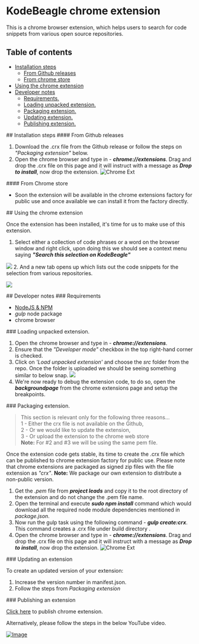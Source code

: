 # KodeBeagle chrome extension
This is a chrome browser extension, which helps users to search for code snippets from various open source repositories.
## Table of contents
* [Installation steps](#installation-steps)
    *  [From Github releases](#from-github-releases)
    *  [From chrome store](#from-chrome-store)
* [Using the chrome extension](#using-chrome-ext)
* [Developer notes](#dev-notes)
    * [Requirements.](#requirements)
    * [Loading unpacked extension.](#load-unpacked-ext)
    * [Packaging extension.](#packaging-ext)
    * [Updating extension.](#update-ext)
    * [Publishing extension.](#publish-ext)

<a id="installation-steps">
## Installation steps
<a>

<a id="from-github-releases">
#### From Github releases
<a>

1. Download the .crx file from the Github release or follow the steps on _"Packaging extension"_ below.
2. Open the chrome browser and type in - _**chrome://extensions**_. Drag and drop the .crx file on this page and it will instruct with a message as _**Drop to install**_,  now drop the extension.
![Chrome Ext](http://chrome-extension-downloader.com/images/chrome-extensions-drop.png)

<a id="from-chrome-store">
#### From Chrome store
<a>

- Soon the extension will be available in the chrome extensions factory for public use and once available we can install it from the factory directly.

<a id="using-chrome-ext">
## Using the chrome extension
<a>

Once the extension has been installed, it's time for us to make use of this extension.

1. Select either a collection of code phrases or a word on the browser window and right click, upon doing this we should see a context menu saying _**"Search this selection on KodeBeagle"**_

![](https://lh3.googleusercontent.com/HNIBPtvdWpnUmwLHDkx3tNDc7_po5GL226sSmF8nRZQ_IiQyKF5GPnb320HjLzxOjIJ88Uom2cTm1uIPJ3FP4zQ8RRl9TPtcIrRml3E7YG0dZAczloo3LrA6fG7jG22Mhm2_fGTW7hLIBwrJBz9D7IoJCrwWl3vdxU7TT9J4z3xDWgp0EZ02rPy6bxcVDPcL53IrBsMLUTqBfBgT3z-nabSNBpYDe9_Ar4DgIaqGygzOTkknmq9rl1TI1cnb7DKiSiz4RMdXSK2PwxRbPrDnGKn0wsFekmC9ye9MKOszvslMRsgQNlpvw8MTjGMC_bi9mqi2ug2xA0HD7jowRZFPoa3Y5aDyaTG8OP9HZBaE-kG7IyXvwZq6KGxqlus46FqhLe0ajWfgsGyqBZRjMm9DwCaoFA3hz2ru845aotFf0jbNcunkfvGYOPrJQXFDa6og49PoYJ4gr9IQlDZu6-P-dKByM8wUFEd1u0FwLDRDCxt00LRcvT7Rhdkls3c75wzq34YgMEpQ9pUPTGaHBGryf4j15spfh_16i81nmHnxIWI=w1354-h447-no)
2. And a new tab opens up which lists out the code snippets for the selection from various repositories.

![](https://lh3.googleusercontent.com/LkB9nZEeptja6p3odjO4bqsWI71qYHIduo0lrspPNhE4qPrAHNNetzZ-3ovhjoPWFVEC0v_wE0THlvovmzSBD71ZLkabM1-7kj7vpaVER6_wKgyiPXkF8kFOnSj_Cu77keGwXiMtusqvwNJ0zCsUDG9CK1dYYONyiXRvqKSYrs9eYpg8H6QBPRjWBI1VjnsRQhxpOjKHkRl9PZFqzZF4WvdCahBRCUUM-mEQs326FaMu6IQRGxHU_l1X_rFeTYgXXR2RdnWL0y2B_YOabMASI0stlzYOBOD42C3260aV7bQwIjjPxuvdLR7b-mpmS4QCjPvV02_tD7nYWObEHxIQWSYsmzMWTK39jfaq2qPvja_e2GVTxXx56kOM9kuaDb0ATyy3qpKcOyqIAX-tGyX0gB-JTQp-Piyj02cKw_cQPXkUqZyH_5UBn-Cda0PCZd-kw-PiaQSaFI2Oa7IljFi09_lKHhcE78a34WghHXNjQ-Zm_1fj8cMNYD0zgS96VBe64OWmuMHvv766grXoSn6XSiLfzqIpRQVd9d2OGS6o4Hs=w1227-h655-no)

<a id="dev-notes">
## Developer notes
<a>

<a id="requirements">
### Requirements
<a>

* [NodeJS & NPM](http://nodejs.org/download)
* _gulp_ node package
* chrome browser

<a id="load-unpacked-ext">
### Loading unpacked extension.
<a>

1. Open the chrome browser and type in - _**chrome://extensions**_.
2. Ensure that the _"Developer mode"_ checkbox in the top right-hand corner is checked.
3. Click on _'Load unpacked extension'_ and choose the _src_ folder from the repo. Once the folder is uploaded we should be seeing something similar to below snap.
![](https://lh3.googleusercontent.com/VGS2HACIXedEZAt_aFWAe9okP3eQi0KvOlrVo-5WzERhMiD4C7lTY6qAwxn8BaC0SWuU2V87COGVhmMaDoNZ7wzxS8ujVRtvu_LsqO9Lzgq7Ceta3RU-613fn5pG_6bxlAGhuiWCZJIJCkq-V1IW1VFZVcBsbbAksN4o-Im0LQCe5AsfuRgariVNskfksywbbie0qIjdJrPTeSU3OhN2ltfi5NRXb9Lv5M53biYgPgBbqUB5rwcDE_h2Y0wDI-GZOwEYUZYbe6anqWjknsypb9uUjdFrEc1EtWj5mm2cUomu-6Fnb7_UT8fkkfvXmKGaS6nAE2rdbgTqbjCp8ML1uo4v9oAf6wh9BFhjl3DyHg90H4afJ_B9QX1T9ELpaSdK8EhH5v7nFL9tol2Umal-qvbGoYzptFIe0BnRr0M6BMEor5FnxkXPihBTu-SrHKTBmNrQj8FFf_i5Fvx9fz2KPyL_PMYSMIYNDq37nqLFEdtSo7lUJplGU5NXxxNdcW93Pn-x_KWysRtihEzqXLKcgd6YDNsHAbZpm95VlFa4RbQ=w988-h455-no)
4. We're now ready to debug the extension code, to do so, open the _**backgroundpage**_ from the chrome extensions page and setup the breakpoints.  

<a id="packaging-ext">
### Packaging extension.
<a>

> This section is relevant only for the following three reasons...              
> 1 - Either the crx file is not available on the Github,   
> 2 - Or we would like to update the extension,     
> 3 - Or upload the extension to the chrome web store  
> **Note:** For #2 and #3 we will be using the same pem file.

Once the extension code gets stable, its time to create the .crx file which can be published to chrome extension factory for public use. Please note that chrome extensions are packaged as signed zip files with the file extension as _"crx"_.
**Note:** We package our own extension to distribute a non-public version.
1. Get the _.pem_ file from **_project leads_** and copy it to the root directory of the extension and do not change the .pem file name.
2. Open the terminal and execute _**sudo npm install**_ command which would download all the required node module dependencies mentioned in _package.json_.
3. Now run the gulp task using the following command - _**gulp create:crx**_. This command creates a .crx file under build directory .
4. Open the chrome browser and type in - _**chrome://extensions**_. Drag and drop the .crx file on this page and it will instruct with a message as _**Drop to install**_, now drop the extension.
![Chrome Ext](http://chrome-extension-downloader.com/images/chrome-extensions-drop.png)

<a id="updating-ext">
### Updating an extension
<a>

To create an updated version of your extension:
1. Increase the version number in manifest.json.
2. Follow the steps from _Packaging extension_

<a id="publish-ext">
### Publishing an extension
<a>

[Click here](https://developer.chrome.com/webstore/publish) to publish chrome extension.

Alternatively, please follow the steps in the below YouTube video.

[![Image](http://img.youtube.com/vi/Gn_jlvkHTnM/0.jpg)](https://www.youtube.com/watch?v=Gn_jlvkHTnM)

